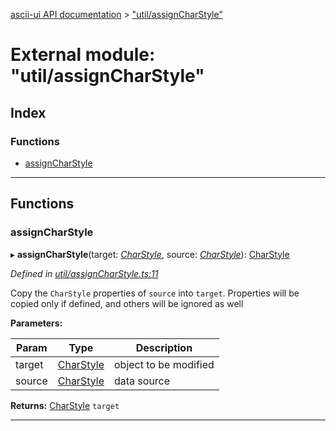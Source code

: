 [ascii-ui API documentation](../README.md) > ["util/assignCharStyle"](../modules/_util_assigncharstyle_.md)

# External module: "util/assignCharStyle"

## Index

### Functions

* [assignCharStyle](_util_assigncharstyle_.md#assigncharstyle)

---

## Functions

<a id="assigncharstyle"></a>

###  assignCharStyle

▸ **assignCharStyle**(target: *[CharStyle](../interfaces/_terminal_.charstyle.md)*, source: *[CharStyle](../interfaces/_terminal_.charstyle.md)*): [CharStyle](../interfaces/_terminal_.charstyle.md)

*Defined in [util/assignCharStyle.ts:11](https://github.com/danikaze/ascii-ui/blob/cfe4704/src/util/assignCharStyle.ts#L11)*

Copy the `CharStyle` properties of `source` into `target`. Properties will be copied only if defined, and others will be ignored as well

**Parameters:**

| Param | Type | Description |
| ------ | ------ | ------ |
| target | [CharStyle](../interfaces/_terminal_.charstyle.md) |  object to be modified |
| source | [CharStyle](../interfaces/_terminal_.charstyle.md) |  data source |

**Returns:** [CharStyle](../interfaces/_terminal_.charstyle.md)
`target`

___

